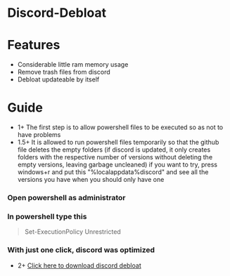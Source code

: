 # Discord-Debloat

# Features 
- Considerable little ram memory usage
- Remove trash files from discord
- Debloat updateable by itself

# Guide
- 1+ The first step is to allow powershell files to be executed so as not to have problems
- 1.5+ It is allowed to run powershell files temporarily so that the github file deletes the empty folders (if discord is updated, it only creates folders with the respective number of versions without deleting the empty versions, leaving garbage uncleaned) if you want to try, press windows+r and put this "%localappdata%discord" and see all the versions you have when you should only have one
### Open powershell as administrator
### In powershell type this
> Set-ExecutionPolicy Unrestricted
<p></p>

### With just one click, discord was optimized
- 2+ [Click here to download discord debloat](https://github.com/mtytyx/Discord-Debloat/releases/download/v1.0/Discord.Debloat.by.github.com-mtytyx.bat)

